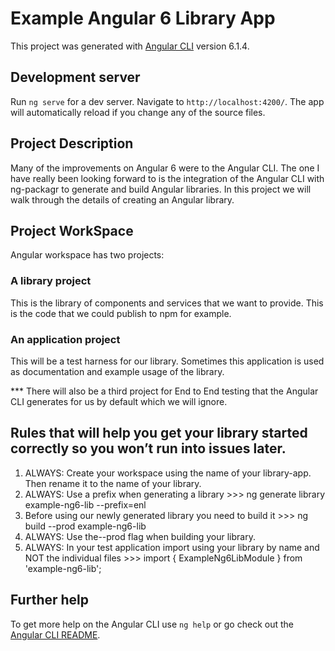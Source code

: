 # Example Angular 6 Library App

This project was generated with [Angular CLI](https://github.com/angular/angular-cli) version 6.1.4.

## Development server

Run `ng serve` for a dev server. Navigate to `http://localhost:4200/`. The app will automatically reload if you change any of the source files.

## Project Description

Many of the improvements on Angular 6 were to the Angular CLI. The one I have really been looking forward to is the integration of the Angular CLI with ng-packagr to generate and build Angular libraries. In this project we will walk through the details of creating an Angular library.

## Project WorkSpace

Angular workspace has two projects:

### A library project

This is the library of components and services that we want to provide. This is the code that we could publish to npm for example.

### An application project

This will be a test harness for our library. Sometimes this application is used as documentation and example usage of the library.

\*\*\* There will also be a third project for End to End testing that the Angular CLI generates for us by default which we will ignore.

## Rules that will help you get your library started correctly so you won’t run into issues later.

1. ALWAYS: Create your workspace using the name of your library-app. Then rename it to the name of your library.
2. ALWAYS: Use a prefix when generating a library >>> ng generate library example-ng6-lib --prefix=enl
3. Before using our newly generated library you need to build it >>> ng build --prod example-ng6-lib
4. ALWAYS: Use the--prod flag when building your library.
5. ALWAYS: In your test application import using your library by name and NOT the individual files >>> import { ExampleNg6LibModule } from 'example-ng6-lib';

## Further help

To get more help on the Angular CLI use `ng help` or go check out the [Angular CLI README](https://github.com/angular/angular-cli/blob/master/README.md).
